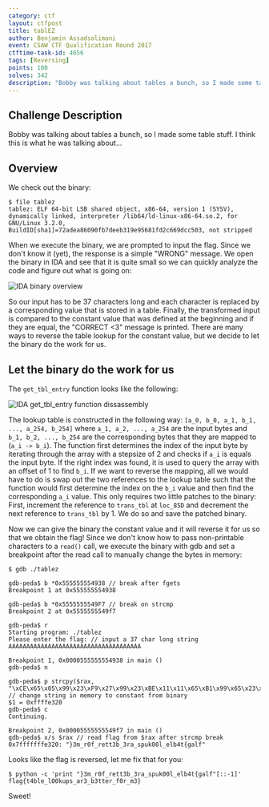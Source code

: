 ```yaml
---
category: ctf
layout: ctfpost
title: tablEZ
author: Benjamin Assadsolimani
event: CSAW CTF Qualification Round 2017
ctftime-task-id: 4656
tags: [Reversing]
points: 100
solves: 342
description: "Bobby was talking about tables a bunch, so I made some table stuff. I think this is what he was talking about..."
---
```



## Challenge Description

Bobby was talking about tables a bunch, so I made some table stuff. I think this is what he was talking about...

<!-- [tablEZ](https://ctf.csaw.io/files/d814c19920533b7dac9e20a2efb4fe4f/tablez) -->

## Overview

We check out the binary:

```
$ file tablez
tablez: ELF 64-bit LSB shared object, x86-64, version 1 (SYSV), dynamically linked, interpreter /lib64/ld-linux-x86-64.so.2, for GNU/Linux 3.2.0, BuildID[sha1]=72adea86090fb7deeb319e95681fd2c669dcc503, not stripped
```

When we execute the binary, we are prompted to input the flag. Since we don't know it (yet), the response is a simple "WRONG" message. We open the binary in IDA and see that it is quite small so we can quickly analyze the code and figure out what is going on:

![IDA binary overview]({{site.url}}/public/images/ctf/csaw_qual_17_ida_tablez.png)

So our input has to be 37 characters long and each character is replaced by a corresponding value that is stored in a table. Finally, the transformed input is compared to the constant value that was defined at the beginning and if they are equal, the "CORRECT <3" message is printed. There are many ways to reverse the table lookup for the constant value, but we decide to let the binary do the work for us.

## Let the binary do the work for us

The `get_tbl_entry` function looks like the following:

![IDA get_tbl_entry function dissassembly]({{site.url}}/public/images/ctf/csaw_qual_17_ida_get_tbl_entry.png)

The lookup table is constructed in the following way: `[a_0, b_0, a_1, b_1, ..., a_254, b_254]` where `a_1, a_2, ..., a_254` are the input bytes and `b_1, b_2, ..., b_254` are the corresponding bytes that they are mapped to (`a_i -> b_i`). The function first determines the index of the input byte by iterating through the array with a stepsize of 2 and checks if `a_i` is equals the input byte. If the right index was found, it is used to query the array with an offset of 1 to find `b_i`. If we want to reverse the mapping, all we would have to do is swap out the two references to the lookup table such that the function would first determine the index on the `b_i` value and then find the corresponding `a_i` value. This only requires two little patches to the binary: First, increment the reference to `trans_tbl` at `loc_85D` and decrement the next reference to `trans_tbl` by 1. We do so and save the patched binary.

Now we can give the binary the constant value and it will reverse it for us so that we obtain the flag! Since we don't know how to pass non-printable characters to a `read()` call, we execute the binary with gdb and set a breakpoint after the read call to manually change the bytes in memory:

```
$ gdb ./tablez

gdb-peda$ b *0x555555554938 // break after fgets
Breakpoint 1 at 0x555555554938

gdb-peda$ b *0x5555555549F7 // break on strcmp
Breakpoint 2 at 0x5555555549f7

gdb-peda$ r
Starting program: ./tablez
Please enter the flag: // input a 37 char long string
AAAAAAAAAAAAAAAAAAAAAAAAAAAAAAAAAAAAA

Breakpoint 1, 0x0000555555554938 in main ()
gdb-peda$ n

gdb-peda$ p strcpy($rax, "\xCE\x65\x05\x99\x23\xF9\x27\x99\x23\xBE\x11\x11\x65\xB1\x99\x65\x23\x73\x99\x71\x1B\x30\xF4\xF9\xF9\xB3\x99\xBE\xB3\xB1\xE7\x11\xF5\x9D\x73\xB3\x27\x0a") // change string in memory to constant from binary
$1 = 0xffffe320
gdb-peda$ c
Continuing.

Breakpoint 2, 0x00005555555549f7 in main ()
gdb-peda$ x/s $rax // read flag from $rax after strcmp break
0x7fffffffe320: "}3m_r0f_rett3b_3ra_spuk00l_elb4t{galf"
```

Looks like the flag is reversed, let me fix that for you:
```
$ python -c 'print "}3m_r0f_rett3b_3ra_spuk00l_elb4t{galf"[::-1]'
flag{t4ble_l00kups_ar3_b3tter_f0r_m3}
```

Sweet!
